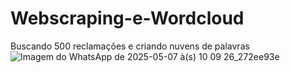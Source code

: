 # Webscraping-e-Wordcloud
Buscando 500 reclamações e criando nuvens de palavras
![Imagem do WhatsApp de 2025-05-07 à(s) 10 09 26_272ee93e](https://github.com/user-attachments/assets/bab8eb7c-92bb-4630-8bec-6163e04f23a4)
